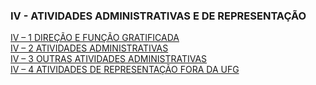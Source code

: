 

### IV - ATIVIDADES ADMINISTRATIVAS E DE REPRESENTAÇÃO
[IV – 1 DIREÇÃO E FUNÇÃO GRATIFICADA](./resolucao-iv-1.md)<br>
[IV – 2 ATIVIDADES ADMINISTRATIVAS](./resolucao-iv-2.md)<br>
[IV – 3 OUTRAS ATIVIDADES ADMINISTRATIVAS](./resolucao-iv-3.md)<br>
[IV – 4 ATIVIDADES DE REPRESENTAÇÃO FORA DA UFG](./resolucao-iv-4.md)<br>

